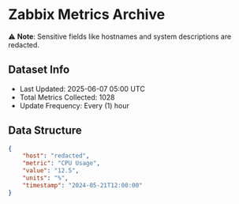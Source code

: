 # Zabbix Metrics Archive

⚠️ **Note**: Sensitive fields like hostnames and system descriptions are redacted.

## Dataset Info
- Last Updated: 2025-06-07 05:00 UTC
- Total Metrics Collected: 1028
- Update Frequency: Every (1) hour

## Data Structure
```json
{
    "host": "redacted",
    "metric": "CPU Usage",
    "value": "12.5",
    "units": "%",
    "timestamp": "2024-05-21T12:00:00"
}
```
